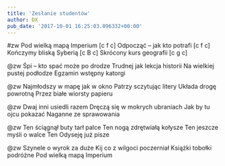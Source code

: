 ```yaml
---
title: 'Zesłanie studentów'
author: DX
pub_date: '2017-10-01 16:25:03.096332+00:00'
---
```


#zw
Pod wielką mapą Imperium [c f c]
Odpocząć – jak kto potrafi [c f c]
Kończymy bliską Syberią [c B c]
Skrócony kurs geografii [c g c]

@zw
Śpi – kto spać może po drodze
Trudnej jak lekcja historii
Na wielkiej pustej podłodze
Egzamin wstępny katorgi

@zw
Najmłodszy w mapę jak w okno
Patrzy sczytując litery
Układa drogę powrotną
Przez białe wiorsty papieru

@zw
Dwaj inni usiedli razem
Dręczą się w mokrych ubraniach
Jak by tu ojcu pokazać
Naganne ze sprawowania

@zw
Ten ściągnął buty tarł palce
Ten nogą zdrętwiałą kołysze
Ten jeszcze myśli o walce
Ten Odyseję już pisze

@zw
Szynele o wyrok za duże
Kij co z wilgoci poczerniał
Książki tobołki podróżne
Pod wielką mapą Imperium